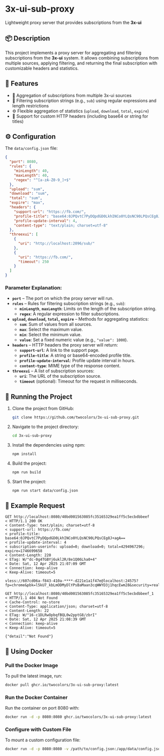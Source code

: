 
# 3x-ui-sub-proxy

Lightweight proxy server that provides subscriptions from the **3x-ui**

## 📦 Description

This project implements a proxy server for aggregating and filtering subscriptions from the **3x-ui** system. It allows combining subscriptions from multiple sources, applying filtering, and returning the final subscription with customizable headers and statistics.

## 🔧 Features

- 🔗 Aggregation of subscriptions from multiple 3x-ui sources
- 🧹 Filtering subscription strings (e.g., `sub`) using regular expressions and length restrictions
- ⚙️ Flexible aggregation of statistics (`upload`, `download`, `total`, `expire`)
- 🧾 Support for custom HTTP headers (including base64 or string for titles)

## ⚙️ Configuration

The `data/config.json` file:

```json
{
  "port": 8080,
  "rules": {
    "minLength": 40,
    "maxLength": 40,
    "regex": "^[a-zA-Z0-9_]+$"
  },
  "upload": "sum",
  "download": "sum",
  "total": "sum",
  "expire": "max",
  "headers": {
    "support-url": "https://fb.com/",
    "profile-title": "base64:0JPQvtC7PyDQpdGD0LkhINCo0YLQsNC90LPQsCEg8J+agA==",
    "profile-update-interval": 4,
    "content-type": "text/plain; charset=utf-8"
  },
  "threexui": [
    {
      "uri": "http://localhost:2096/sub/"
    },
    {
      "uri": "https://fb.com/",
      "timeout": 250
    }
  ]
}
```

### Parameter Explanation:

- **`port`** – The port on which the proxy server will run.
- **`rules`** – Rules for filtering subscription strings (e.g., `sub`):
  - **`minLength`**, **`maxLength`**: Limits on the length of the subscription string.
  - **`regex`**: A regular expression to filter subscriptions.
- **`upload`, `download`, `total`, `expire`** – Methods for aggregating statistics:
  - **`sum`**: Sum of values from all sources.
  - **`max`**: Select the maximum value.
  - **`min`**: Select the minimum value.
  - **`value`**: Set a fixed numeric value (e.g., `"value": 1000`).
- **`headers`** – HTTP headers the proxy server will return:
  - **`support-url`**: A link to the support page.
  - **`profile-title`**: A string or base64-encoded profile title.
  - **`profile-update-interval`**: Profile update interval in hours.
  - **`content-type`**: MIME type of the response content.
- **`threexui`** – A list of subscription sources:
  - **`uri`**: The URL of the subscription source.
  - **`timeout`** (optional): Timeout for the request in milliseconds.

## 🚀 Running the Project

1. Clone the project from GitHub:

   ```bash
   git clone https://github.com/twocolors/3x-ui-sub-proxy.git
   ```

2. Navigate to the project directory:

   ```bash
   cd 3x-ui-sub-proxy
   ```

3. Install the dependencies using npm:

   ```bash
   npm install
   ```

4. Build the project:

   ```bash
   npm run build
   ```

5. Start the project:

   ```bash
   npm run start data/config.json
   ```

## 🧪 Example Request

```
GET http://localhost:8080/40bd001563085fc35165329ea1ff5c5ecbdbbeef
< HTTP/1.1 200 OK
< Content-Type: text/plain; charset=utf-8
< support-url: https://fb.com/
< profile-title: base64:0JPQvtC7PyDQpdGD0LkhINCo0YLQsNC90LPQsCEg8J+agA==
< profile-update-interval: 4
< subscription-userinfo: upload=0; download=0; total=4294967296; expire=1746699658
< Content-Length: 220
< ETag: W/"dc-0g4TGBYj6ukl2R/8e1Q06Lha0+4"
< Date: Sat, 12 Apr 2025 21:07:09 GMT
< Connection: keep-alive
< Keep-Alive: timeout=5

vless://607cd06a-f843-410a-****-d221e1a1f47e@localhost:24575?fp=chrome&pbk=l5kU7_kbLmODMyDlYPsBaMaan3cqWWYD3j1hqcEwm28&security=reality&sid=53b8&sni=yahoo.com&spx=%2FSxFj9vA48Y8mZ20&type=tcp#test%20/%20Sweden%20/%20vless

GET http://localhost:8080/40bd001563085fc35165329ea1ff5c5ecbdbbeef_1
< HTTP/1.1 404 Not Found
< Cache-Control: no-store
< Content-Type: application/json; charset=utf-8
< Content-Length: 22
< ETag: W/"16-c1DLRwOpbqfBQL0w2pptG8/zbrI"
< Date: Sat, 12 Apr 2025 21:08:39 GMT
< Connection: keep-alive
< Keep-Alive: timeout=5

{"detail":"Not Found"}
```

## 🚀 Using Docker

### Pull the Docker Image

To pull the latest image, run:

```bash
docker pull ghcr.io/twocolors/3x-ui-sub-proxy:latest
```

### Run the Docker Container

Run the container on port 8080 with:

```bash
docker run -d -p 8080:8080 ghcr.io/twocolors/3x-ui-sub-proxy:latest
```

### Configure with Custom File

To mount a custom configuration file:

```bash
docker run -d -p 8080:8080 -v /path/to/config.json:/app/data/config.json ghcr.io/twocolors/3x-ui-sub-proxy:latest
```
